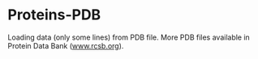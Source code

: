 # Proteins-PDB
Loading data (only some lines) from PDB file.
More PDB files available in Protein Data Bank (www.rcsb.org).
